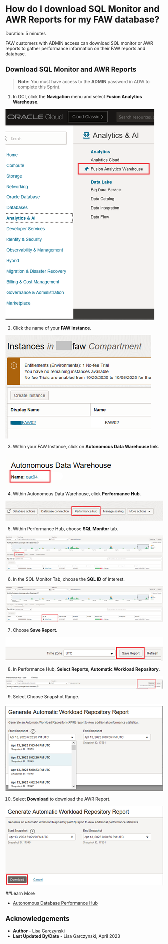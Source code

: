 # How do I download SQL Monitor and AWR Reports for my FAW database?
Duration: 5 minutes

FAW customers with ADMIN access can download SQL monitor or AWR reports to gather performance information on their FAW reports and database.

## Download SQL Monitor and AWR Reports

>**Note:** You must have access to the **ADMIN** password in ADW to complete this Sprint.

1. In OCI, click the **Navigation** menu and select **Fusion Analytics Warehouse**.

  ![FAW](images/faw.png)

2. Click the name of your **FAW instance**.

  ![FAW instance name](images/faw-name.png)

3. Within your FAW Instance, click on **Autonomous Data Warehouse link**.

  ![Autonomous Data Warehouse](images/faw-adw.png)

4. Within Autonomous Data Warehouse, click **Performance Hub**.

  ![Performance Hub](images/faw-adw-perf-hub.png)

5. Within Performance Hub, choose **SQL Monitor** tab.

  ![SQL monitor tab](images/perf-hub-sqlmon.png)

6. In the SQL Monitor Tab, choose the **SQL ID** of interest.

  ![FAW SQL monitor](images/faw-sqlmon.png)

7. Choose **Save Report**.

  ![Save SQL Monitor Report](images/faw-sqlmon-save.png)

8. In Performance Hub, **Select Reports, Automatic Workload Repository**.

  ![Select Automatic Workload Repository Report](images/awr.png)

9. Select Choose Snapshot Range.

  ![Choose begin and end snapshot range](images/begin-snapshot.png)

10. Select **Download** to download the AWR Report.

  ![Download AWR Report](images/download.png)

##Learn More
* [Autonomous Database Performance Hub](https://docs.oracle.com/en/cloud/paas/autonomous-database/adbsa/autonomous-monitor-perf-hub.html)

## Acknowledgements
* **Author** - Lisa Garczynski
* **Last Updated By/Date** - Lisa Garczynski, April 2023
